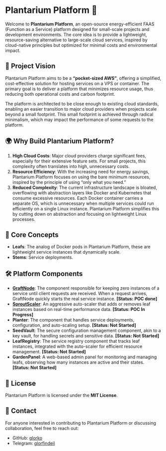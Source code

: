 # Plantarium Platform 🌱

Welcome to **Plantarium Platform**, an open-source energy-efficient FAAS (Function as a Service) platform designed for small-scale projects and development environments. The core idea is to provide a lightweight, resource-saving alternative to large-scale cloud services, inspired by cloud-native principles but optimized for minimal costs and environmental impact.

## 🚀 Project Vision

Plantarium Platform aims to be a **“pocket-sized AWS”**, offering a simplified, cost-effective solution for hosting services on a VPS or container. The primary goal is to deliver a platform that minimizes resource usage, thus reducing both operational costs and carbon footprint.

The platform is architected to be close enough to existing cloud standards, enabling an easier transition to major cloud providers when projects scale beyond a small footprint. This small footprint is achieved through radical minimalism, which may impact the performance of some requests to the platform.

## 🌍 Why Build Plantarium Platform?

1. **High Cloud Costs**: Major cloud providers charge significant fees, especially for their extensive feature sets. For small projects, this complexity often translates into high, unnecessary costs.
2. **Resource Efficiency**: With the increasing need for energy savings, Plantarium Platform focuses on using the bare minimum resources, inspired by the principle of using “only what you need.”
3. **Reduced Complexity**: The current infrastructure landscape is bloated, overflowing with abstraction layers like Docker and Kubernetes that consume excessive resources. Each Docker container carries a separate OS, which is unnecessary when multiple services could run efficiently on a single Linux instance. Plantarium Platform simplifies this by cutting down on abstraction and focusing on lightweight Linux processes.

## 🌱 Core Concepts

- **Leafs**: The analog of Docker pods in Plantarium Platform, these are lightweight service instances that dynamically scale.
- **Stems**: Service deployments.

## 🛠️ Platform Components

- **[GraftNode](https://github.com/plantarium-platform/graftnode-go)**: The component responsible for keeping zero instances of a service until client requests are received. When a request arrives, GraftNode quickly starts the real service instance. **[Status: POC done]**  
- **[SproutScaler](https://github.com/plantarium-platform/sproutscaler-go)**: An aggressive auto-scaler that adds or removes leaf instances based on real-time performance data. **[Status: POC In Progress]**
- **Planter**: The component that handles service deployments, configuration, and auto-scaling setup. **[Status: Not Started]**
- **SeedVault**: The secure configuration management component, akin to a key vault, for handling secrets and sensitive data. **[Status: Not Started]**
- **LeafRegistry**: The service registry component that tracks leaf instances, integrated with the auto-scaler for efficient resource management. **[Status: Not Started]**
- **GardenPanel**: A web-based admin panel for monitoring and managing leafs, observing how many instances are active and their states. **[Status: Not Started]**

## 📜 License

Plantarium Platform is licensed under the **MIT License**. 

## 👥 Contact

For anyone interested in contributing to Plantarium Platform or discussing collaboration, feel free to reach out:

- GitHub: [glorko](https://github.com/glorko)
- Telegram: [glorfindeil](https://t.me/glorfindeil)
